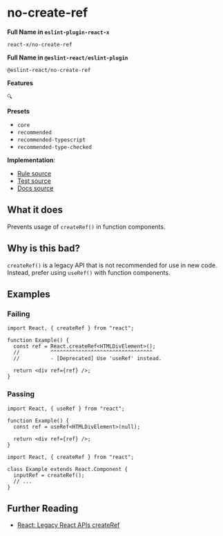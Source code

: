 # no-create-ref

**Full Name in `eslint-plugin-react-x`**

```plain copy
react-x/no-create-ref
```

**Full Name in `@eslint-react/eslint-plugin`**

```plain copy
@eslint-react/no-create-ref
```

**Features**

`🔍`

**Presets**

- `core`
- `recommended`
- `recommended-typescript`
- `recommended-type-checked`

**Implementation**:

- [Rule source](https://github.com/Rel1cx/eslint-react/tree/main/packages/plugins/eslint-plugin-react-x/src/rules/no-create-ref.ts)
- [Test source](https://github.com/Rel1cx/eslint-react/tree/main/packages/plugins/eslint-plugin-react-x/src/rules/no-create-ref.spec.ts)
- [Docs source](https://github.com/Rel1cx/eslint-react/tree/main/website/pages/docs/rules/no-create-ref.md)

## What it does

Prevents usage of `createRef()` in function components.

## Why is this bad?

`createRef()` is a legacy API that is not recommended for use in new code. Instead, prefer using `useRef()` with function components.

## Examples

### Failing

```tsx
import React, { createRef } from "react";

function Example() {
  const ref = React.createRef<HTMLDivElement>();
  //          ^^^^^^^^^^^^^^^^^^^^^^^^^^^^^^^^^
  //          - [Deprecated] Use 'useRef' instead.

  return <div ref={ref} />;
}
```

### Passing

```tsx
import React, { useRef } from "react";

function Example() {
  const ref = useRef<HTMLDivElement>(null);

  return <div ref={ref} />;
}
```

```tsx
import React, { createRef } from "react";

class Example extends React.Component {
  inputRef = createRef();
  // ...
}
```

## Further Reading

- [React: Legacy React APIs createRef](https://react.dev/reference/react/createRef)
